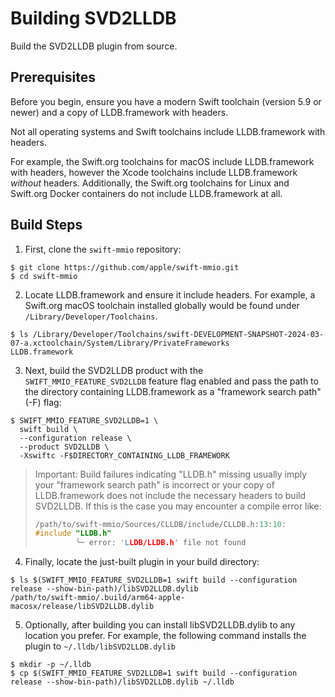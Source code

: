 # Building SVD2LLDB

Build the SVD2LLDB plugin from source.

## Prerequisites

Before you begin, ensure you have a modern Swift toolchain (version 5.9 or newer) and a copy of LLDB.framework with headers. 

Not all operating systems and Swift toolchains include LLDB.framework with headers. 

For example, the Swift.org toolchains for macOS include LLDB.framework with headers, however the Xcode toolchains include LLDB.framework _without_ headers. Additionally, the Swift.org toolchains for Linux and Swift.org Docker containers do not include LLDB.framework at all.

## Build Steps

1. First, clone the `swift-mmio` repository:

  ```console
  $ git clone https://github.com/apple/swift-mmio.git
  $ cd swift-mmio
  ```

2. Locate LLDB.framework and ensure it include headers. For example, a Swift.org macOS toolchain installed globally would be found under `/Library/Developer/Toolchains`.

  ```console
  $ ls /Library/Developer/Toolchains/swift-DEVELOPMENT-SNAPSHOT-2024-03-07-a.xctoolchain/System/Library/PrivateFrameworks
  LLDB.framework
  ```

3. Next, build the SVD2LLDB product with the `SWIFT_MMIO_FEATURE_SVD2LLDB` feature flag enabled and pass the path to the directory containing LLDB.framework as a "framework search path" (-F) flag:

  ```console
  $ SWIFT_MMIO_FEATURE_SVD2LLDB=1 \
    swift build \
    --configuration release \
    --product SVD2LLDB \
    -Xswiftc -F$DIRECTORY_CONTAINING_LLDB_FRAMEWORK
  ```

  > Important: Build failures indicating "LLDB.h" missing usually imply your "framework search path" is incorrect or your copy of LLDB.framework does not include the necessary headers to build SVD2LLDB. If this is the case you may encounter a compile error like:
  >
  > ```c
  > /path/to/swift-mmio/Sources/CLLDB/include/CLLDB.h:13:10:
  > #include "LLDB.h"
  >          ╰─ error: 'LLDB/LLDB.h' file not found
  > ```

4. Finally, locate the just-built plugin in your build directory:

  ```console
  $ ls $(SWIFT_MMIO_FEATURE_SVD2LLDB=1 swift build --configuration release --show-bin-path)/libSVD2LLDB.dylib
  /path/to/swift-mmio/.build/arm64-apple-macosx/release/libSVD2LLDB.dylib
  ```

5. Optionally, after building you can install libSVD2LLDB.dylib to any location you prefer. For example, the following command installs the plugin to `~/.lldb/libSVD2LLDB.dylib`

  ```console
  $ mkdir -p ~/.lldb
  $ cp $(SWIFT_MMIO_FEATURE_SVD2LLDB=1 swift build --configuration release --show-bin-path)/libSVD2LLDB.dylib ~/.lldb
  ```
